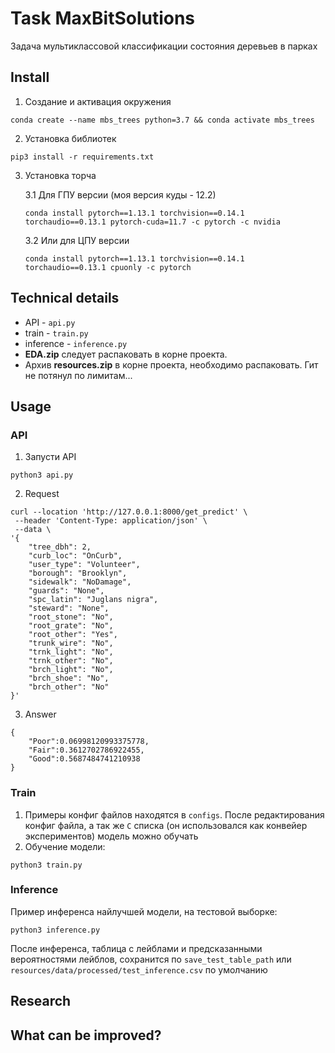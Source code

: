 # Task MaxBitSolutions 

Задача мультиклассовой классификации состояния деревьев в парках

## Install
1. Создание и активация окружения
```commandline
conda create --name mbs_trees python=3.7 && conda activate mbs_trees
```
2. Установка библиотек
```commandline
pip3 install -r requirements.txt
```
3. Установка торча 
    
   3.1 Для ГПУ версии (моя версия куды - 12.2)
    ```commandline 
    conda install pytorch==1.13.1 torchvision==0.14.1 torchaudio==0.13.1 pytorch-cuda=11.7 -c pytorch -c nvidia
    ```
   3.2 Или для ЦПУ версии
    ```commandline
    conda install pytorch==1.13.1 torchvision==0.14.1 torchaudio==0.13.1 cpuonly -c pytorch
    ```

   
## Technical details

* API - `api.py`
* train - `train.py`
* inference - `inference.py`
* **EDA.zip** следует распаковать в корне проекта.
* Архив **resources.zip** в корне проекта, необходимо распаковать. Гит не потянул по лимитам...




## Usage
### API
1. Запусти API
```commandline
python3 api.py
```
2. Request
```commandline
curl --location 'http://127.0.0.1:8000/get_predict'	\
 --header 'Content-Type: application/json' \
 --data \
'{ 
	"tree_dbh": 2,
	"curb_loc": "OnCurb",
	"user_type": "Volunteer",
	"borough": "Brooklyn",
	"sidewalk": "NoDamage",
	"guards": "None",
	"spc_latin": "Juglans nigra",
	"steward": "None", 
	"root_stone": "No", 
	"root_grate": "No", 
	"root_other": "Yes",
	"trunk_wire": "No", 
	"trnk_light": "No", 
	"trnk_other": "No",
	"brch_light": "No", 
	"brch_shoe": "No", 
	"brch_other": "No"
}'
```
3. Answer
```commandline
{
    "Poor":0.06998120993375778,
    "Fair":0.3612702786922455,
    "Good":0.5687484741210938
}
```

### Train
1. Примеры конфиг файлов находятся в `configs`. После редактирования конфиг файла, а так же `C` списка (он использовался как конвейер экспериментов) модель можно обучать
2. Обучение модели:
```commandline
python3 train.py
```

### Inference
Пример инференса найлучшей модели, на тестовой выборке:
```commandline
python3 inference.py
```
После инференса, таблица с лейблами и предсказанными вероятностями лейблов, сохранится по `save_test_table_path` или `resources/data/processed/test_inference.csv`
 по умолчанию



## Research





## What can be improved?
